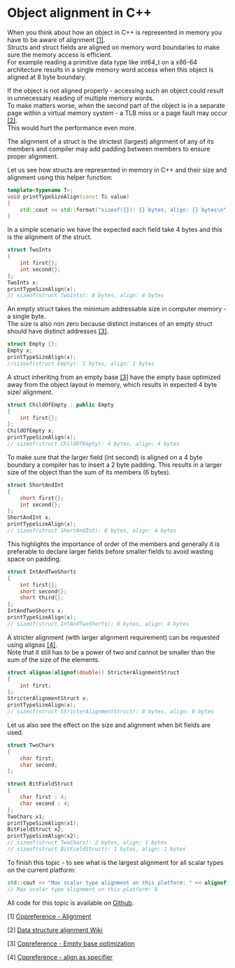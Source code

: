 # Object alignment in C++

When you think about how an object in C++ is represented in memory you have to be aware of alignment [\[1\]](#1).  
Structs and struct fields are aligned on memory word boundaries to make sure the memory access is efficient.  
For example reading a primitive data type like int64_t on a x86-64 architecture results in a single memory word access
when this object is aligned at 8 byte boundary.

If the object is not aligned properly - accessing such an object could result in unnecessary reading of multiple memory words.  
To make matters worse, when the second part of the object is in a separate page within a virtual memory system - a TLB miss or a page fault
may occur [\[2\]](#2).  
This would hurt the performance even more.

The alignment of a struct is the strictest (largest) alignment of any of its members
and compiler may add padding between members to ensure proper alignment.

Let us see how structs are represented in memory in C++ and their size and alignment using this helper function:
```cpp
template<typename T>;
void printTypeSizeAlign(const T& value)
{
	std::cout << std::format("sizeof({}): {} bytes, align: {} bytes\n", typeid(value).name(), sizeof(value), alignof(T));
}
```

In a simple scenario we have the expected each field take 4 bytes and this is the alignment of the struct.
```cpp
struct TwoInts
{
	int first{};
	int second{};
};
TwoInts x;
printTypeSizeAlign(x);	
// sizeof(struct TwoInts): 8 bytes, align: 4 bytes
```

An empty struct takes the minimum addressable size in computer memory - a single byte.  
The size is also non zero because distinct instances of an empty struct should have distinct addresses [\[3\]](#3).

```cpp
struct Empty {};
Empty x;
printTypeSizeAlign(x);
//sizeof(struct Empty): 1 bytes, align: 1 bytes
```

A struct inheriting from an empty base [\[3\]](#3) have the empty base optimized away from the object layout in memory,
which results in expected 4 byte size/ alignment.
```cpp
struct ChildOfEmpty : public Empty
{
	int first{};
};
ChildOfEmpty x;
printTypeSizeAlign(x);
// sizeof(struct ChildOfEmpty): 4 bytes, align: 4 bytes
```

To make sure that the larger field (int second) is aligned on a 4 byte boundary a compiler
has to insert a 2 byte padding. This results in a larger size of the object than the sum of its members (6 bytes).
```cpp
struct ShortAndInt
{
	short first{};
	int second{};
};
ShortAndInt x;
printTypeSizeAlign(x);
// sizeof(struct ShortAndInt): 8 bytes, align: 4 bytes
```

This highlights the importance of order of the members and generally it is preferable to declare larger fields before
smaller fields to avoid wasting space on padding.
```cpp
struct IntAndTwoShorts
{
	int first{};
	short second{};
	short third{};
};
IntAndTwoShorts x;
printTypeSizeAlign(x);
// sizeof(struct IntAndTwoShorts): 8 bytes, align: 4 bytes
```

A stricter alignment (with larger alignment requirement) can be requested using alignas [\[4\]](#4).  
Note that it still has to be a power of two and cannot be smaller than the sum of the size of the elements.
```cpp
struct alignas(alignof(double)) StricterAlignmentStruct
{
	int first;
};
StricterAlignmentStruct x;
printTypeSizeAlign(x);
// sizeof(struct StricterAlignmentStruct): 8 bytes, align: 8 bytes
```

Let us also see the effect on the size and alignment when bit fields are used.

```cpp
struct TwoChars
{
	char first;
	char second;
};

struct BitFieldStruct
{
	char first : 4;
	char second : 4;
};
TwoChars x1;
printTypeSizeAlign(x1);
BitFieldStruct x2;
printTypeSizeAlign(x2);
// sizeof(struct TwoChars): 2 bytes, align: 1 bytes
// sizeof(struct BitFieldStruct): 1 bytes, align: 1 bytes
```

To finish this topic - to see what is the largest alignment for all scalar types on the current platform:
```cpp
std::cout << "Max scalar type alignment on this platform: " << alignof(std::max_align_t);
// Max scalar type alignment on this platform: 8
```

All code for this topic is available on [Github]("https://github.com/ivan-golubev/structsinmemory").

<a name="1">\[1\] [Cppreference - Alignment](https://en.cppreference.com/w/cpp/language/object#Alignment)</a>

<a name="2">\[2\] [Data structure alignment Wiki](https://en.wikipedia.org/wiki/Data_structure_alignment)</a>

<a name="3">\[3\] [Cppreference - Empty base optimization](https://en.cppreference.com/w/cpp/language/ebo)</a>

<a name="4">\[4\] [Cppreference - align as specifier](https://en.cppreference.com/w/cpp/language/alignas)</a>
